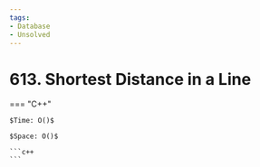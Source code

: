 ```yaml
---
tags:
- Database
- Unsolved
---
```



# 613. Shortest Distance in a Line

=== "C++"

    $Time: O()$

    $Space: O()$

    ```c++
    ```